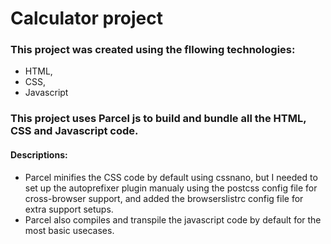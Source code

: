 # Calculator project

### This project was created using the fllowing technologies:
* HTML,
* CSS,
* Javascript

### This project uses Parcel js to build and bundle all the HTML, CSS and Javascript code.
#### Descriptions:
- Parcel minifies the CSS code by default using cssnano, but I needed to set up the autoprefixer plugin manualy using the postcss config file for cross-browser support, and added the browserslistrc config file for extra support setups.
- Parcel also compiles and transpile the javascript code by default for the most basic usecases.
